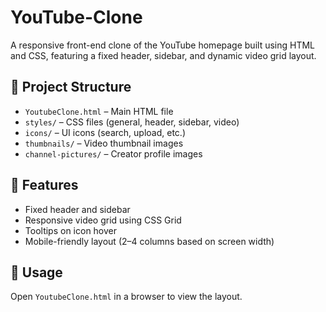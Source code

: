 # YouTube-Clone

A responsive front-end clone of the YouTube homepage built using HTML and CSS, featuring a fixed header, sidebar, and dynamic video grid layout.

## 📁 Project Structure

- `YoutubeClone.html` – Main HTML file  
- `styles/` – CSS files (general, header, sidebar, video)  
- `icons/` – UI icons (search, upload, etc.)  
- `thumbnails/` – Video thumbnail images  
- `channel-pictures/` – Creator profile images  

## 📱 Features

- Fixed header and sidebar  
- Responsive video grid using CSS Grid  
- Tooltips on icon hover  
- Mobile-friendly layout (2–4 columns based on screen width)

## 🚀 Usage

Open `YoutubeClone.html` in a browser to view the layout.
